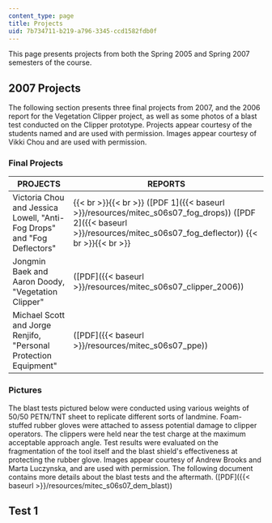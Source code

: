 ```yaml
---
content_type: page
title: Projects
uid: 7b734711-b219-a796-3345-ccd1582fdb0f
---
```


This page presents projects from both the Spring 2005 and Spring 2007 semesters of the course.

2007 Projects
-------------

The following section presents three final projects from 2007, and the 2006 report for the Vegetation Clipper project, as well as some photos of a blast test conducted on the Clipper prototype. Projects appear courtesy of the students named and are used with permission. Images appear courtesy of Vikki Chou and are used with permission.

### Final Projects

| PROJECTS | REPORTS |
| --- | --- |
| Victoria Chou and Jessica Lowell, "Anti-Fog Drops" and "Fog Deflectors" |  {{< br >}}{{< br >}} ([PDF 1]({{< baseurl >}}/resources/mitec_s06s07_fog_drops)) ([PDF 2]({{< baseurl >}}/resources/mitec_s06s07_fog_deflector)) {{< br >}}{{< br >}}  |
| Jongmin Baek and Aaron Doody, "Vegetation Clipper" | ([PDF]({{< baseurl >}}/resources/mitec_s06s07_clipper_2006)) |
| Michael Scott and Jorge Renjifo, "Personal Protection Equipment" | ([PDF]({{< baseurl >}}/resources/mitec_s06s07_ppe)) 

### Pictures

The blast tests pictured below were conducted using various weights of 50/50 PETN/TNT sheet to replicate different sorts of landmine. Foam-stuffed rubber gloves were attached to assess potential damage to clipper operators. The clippers were held near the test charge at the maximum acceptable approach angle. Test results were evaluated on the fragmentation of the tool itself and the blast shield's effectiveness at protecting the rubber glove. Images appear courtesy of Andrew Brooks and Marta Luczynska, and are used with permission. The following document contains more details about the blast tests and the aftermath. ([PDF]({{< baseurl >}}/resources/mitec_s06s07_dem_blast))

Test 1 
-------